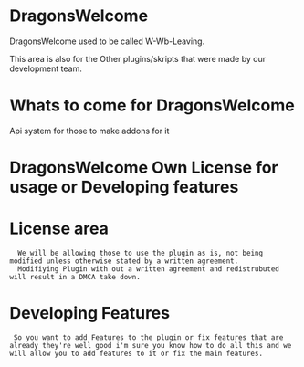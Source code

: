 # DragonsWelcome
DragonsWelcome used to be called W-Wb-Leaving.

This area is also for the Other plugins/skripts that were made by our development team.

# Whats to come for DragonsWelcome
Api system for those to make addons for it

# DragonsWelcome Own License for usage or Developing features
  # License area
      We will be allowing those to use the plugin as is, not being modified unless otherwise stated by a written agreement.
      Modifiying Plugin with out a written agreement and redistrubuted will result in a DMCA take down.
  # Developing Features
     So you want to add Features to the plugin or fix features that are already they're well good i'm sure you know how to do all this and we will allow you to add features to it or fix the main features. 
